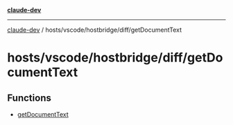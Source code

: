 [**claude-dev**](../../../../../README.md)

***

[claude-dev](../../../../../README.md) / hosts/vscode/hostbridge/diff/getDocumentText

# hosts/vscode/hostbridge/diff/getDocumentText

## Functions

- [getDocumentText](functions/getDocumentText.md)
